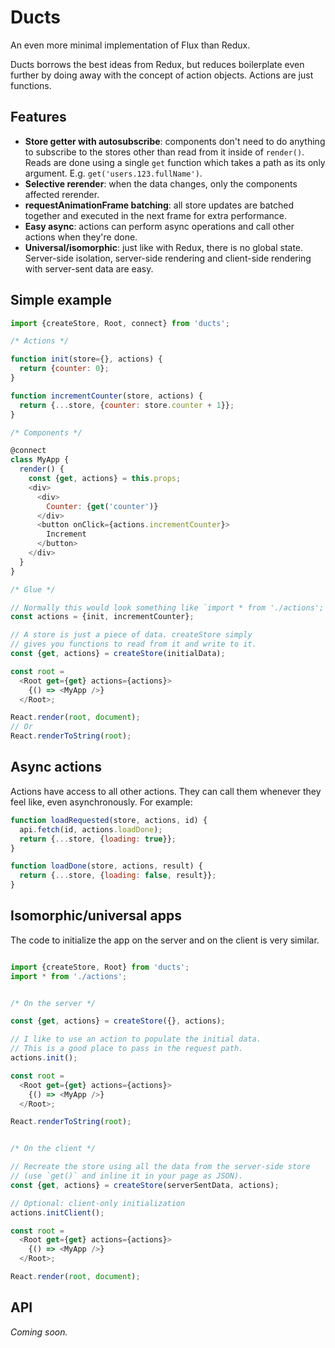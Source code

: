# Ducts

An even more minimal implementation of Flux than Redux.

Ducts borrows the best ideas from Redux, but reduces boilerplate even further by doing away with the concept of action objects. Actions are just functions.

## Features

- **Store getter with autosubscribe**: components don't need to do anything to subscribe to the stores other than read from it inside of `render()`. Reads are done using a single `get` function which takes a path as its only argument. E.g. `get('users.123.fullName')`.
- **Selective rerender**: when the data changes, only the components affected rerender.
- **requestAnimationFrame batching**: all store updates are batched together and executed in the next frame for extra performance.
- **Easy async**: actions can perform async operations and call other actions when they're done.
- **Universal/isomorphic**: just like with Redux, there is no global state. Server-side isolation, server-side rendering and client-side rendering with server-sent data are easy.

## Simple example

```js
import {createStore, Root, connect} from 'ducts';

/* Actions */

function init(store={}, actions) {
  return {counter: 0};
}

function incrementCounter(store, actions) {
  return {...store, {counter: store.counter + 1}};
}

/* Components */

@connect
class MyApp {
  render() {
    const {get, actions} = this.props;
    <div>
      <div>
        Counter: {get('counter')}
      </div>
      <button onClick={actions.incrementCounter}>
        Increment
      </button>
    </div>
  }
}

/* Glue */

// Normally this would look something like `import * from './actions';`
const actions = {init, incrementCounter};

// A store is just a piece of data. createStore simply
// gives you functions to read from it and write to it.
const {get, actions} = createStore(initialData);

const root =
  <Root get={get} actions={actions}>
    {() => <MyApp />}
  </Root>;

React.render(root, document);
// Or
React.renderToString(root);

```

## Async actions

Actions have access to all other actions. They can call them whenever they feel like, even asynchronously. For example:

```js
function loadRequested(store, actions, id) {
  api.fetch(id, actions.loadDone);
  return {...store, {loading: true}};
}

function loadDone(store, actions, result) {
  return {...store, {loading: false, result}};
}
```

## Isomorphic/universal apps

The code to initialize the app on the server and on the client is very similar.

```js

import {createStore, Root} from 'ducts';
import * from './actions';


/* On the server */

const {get, actions} = createStore({}, actions);

// I like to use an action to populate the initial data.
// This is a good place to pass in the request path.
actions.init();

const root =
  <Root get={get} actions={actions}>
    {() => <MyApp />}
  </Root>;

React.renderToString(root);


/* On the client */

// Recreate the store using all the data from the server-side store
// (use `get()` and inline it in your page as JSON).
const {get, actions} = createStore(serverSentData, actions);

// Optional: client-only initialization
actions.initClient();

const root =
  <Root get={get} actions={actions}>
    {() => <MyApp />}
  </Root>;

React.render(root, document);
```

## API

_Coming soon._
